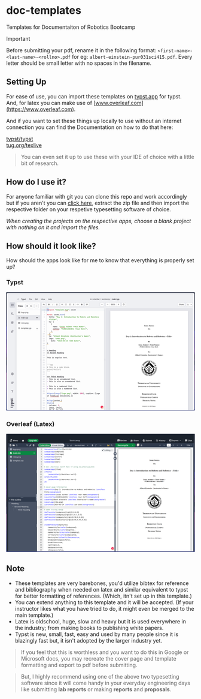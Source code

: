 # doc-templates
Templates for Documentaiton of Robotics Bootcamp

> [!IMPORTANT]  
>  Before submitting your pdf, rename it in the following format:
> `<first-name>-<last-name>-<rollno>.pdf` for eg: `albert-einstein-pur031sci415.pdf`.
> Every letter should be small letter with no spaces in the filename.

## Setting Up
For ease of use, you can import these templates on [typst.app](https://typst.app) for typst.  
And, for latex you can make use of [www.overleaf.com](https://www.overleaf.com).

And if you want to set these things up locally to use without an internet connection you can find the Documentation on how to do that here:

[typst/typst](https://github.com/typst/typst)  
[tug.org/texlive](https://tug.org/texlive)

> You can even set it up to use these with your IDE of choice with a little bit of research.

## How do I use it?
For anyone familiar with git you can clone this repo and work accordingly but if you aren't you can [click here](https://github.com/Robotics-Club-IOEPC/doc-templates/archive/refs/heads/main.zip), extract the zip file and then import the respective folder on your respetive typesetting software of choice.

_When creating the projects on the respective apps, choose a blank project with nothing on it and import the files._

## How should it look like?
How should the apps look like for me to know that everything is properly set up?

### Typst
![Typst](./images/typstapp.png)

### Overleaf (Latex)
![Latex](./images/overleaf.png)

## Note
- These templates are very barebones, you'd utilize bibtex for reference and bibliography when needed on latex and similar equivalent to typst for better formatting of references. (Which, itn't set up in this template.)
- You can extend anything to this template and it will be accepted. (If your instructor likes what you have tried to do, it might even be merged to the main template.)
- Latex is oldschool, huge, slow and heavy but it is used everywhere in the industry; from making books to publishing white papers. 
- Typst is new, small, fast, easy and used by many people since it is blazingly fast but, it isn't adopted by the larger industry yet.

> If you feel that this is worthless and you want to do this in Google or Microsoft docs, you may recreate the cover page and template formatting and export to pdf before submitting.

> But, I highly recommend using one of the above two typesetting software since it will come handy in your everyday engineering days like submitting **lab reports** or making **reports** and **proposals**.
